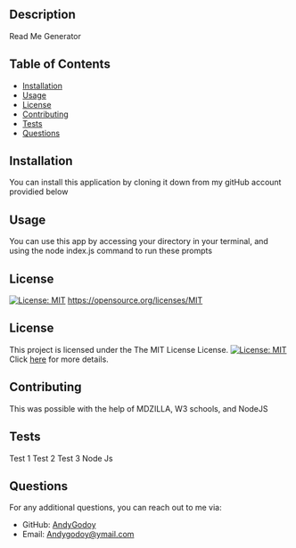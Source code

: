 
  ## Description
  Read Me Generator 
  
  ## Table of Contents
  - [Installation](#installation)
  - [Usage](#usage)
  - [License](#license)
  - [Contributing](#contributing)
  - [Tests](#test)
  - [Questions](#questions)
  
  ## Installation
  You can install this application by cloning it down from my gitHub account providied below
  
  ## Usage
  You can use this app by accessing your directory in your terminal, and using the node index.js command to run these prompts
  
  ## License
  [![License: MIT](https://img.shields.io/badge/License-MIT-yellow.svg)](https://opensource.org/licenses/MIT)
  https://opensource.org/licenses/MIT
  ## License
  
  This project is licensed under the The MIT License License. [![License: MIT](https://img.shields.io/badge/License-MIT-yellow.svg)](https://opensource.org/licenses/MIT) Click [here](https://opensource.org/licenses/MIT) for more details.
  
  ## Contributing
  This was possible with the help of MDZILLA, W3 schools, and NodeJS
  
  ## Tests
  Test 1 Test 2 Test 3 Node Js
  
  ## Questions
  For any additional questions, you can reach out to me via:
  - GitHub: [AndyGodoy	](https://github.com/AndyGodoy	)
  - Email: Andygodoy@ymail.com


